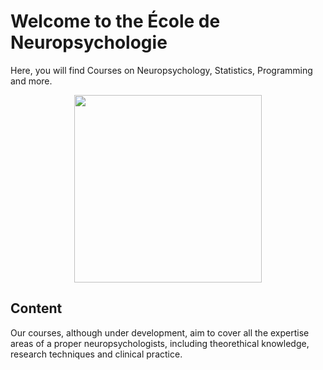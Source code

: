 # Welcome to the École de Neuropsychologie

Here, you will find Courses on Neuropsychology, Statistics, Programming and more.

<p align="center"><img src="https://biblineuropsy.files.wordpress.com/2016/08/n.png" width="300"></p>



## Content

Our courses, although under development, aim to cover all the expertise areas of a proper neuropsychologists, including theorethical knowledge, research techniques and clinical practice.

